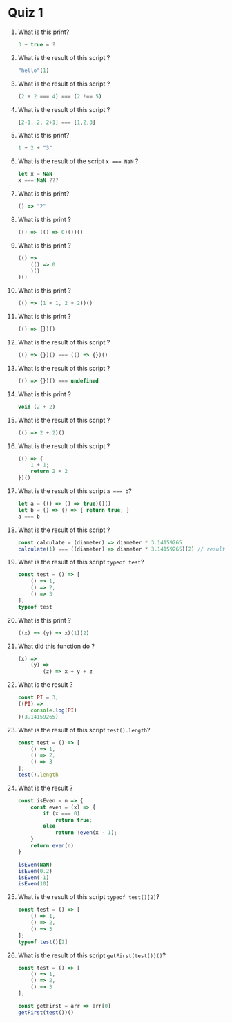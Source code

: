 # Quiz 1

1. What is this print?
    ```javascript
    3 + true = ?
    ```

2. What is the result of this script ?
    ```javascript
    "hello"(1)
    ```

3. What is the result of this script ?
    ```javascript
    (2 + 2 === 4) === (2 !== 5)
    ```

4. What is the result of this script ?
    ```javascript
    [2-1, 2, 2+1] === [1,2,3]  
    ```

5. What is this print?

    ```javascript
    1 + 2 + "3"
    ```

6. What is the result of the script `x === NaN` ?

    ```javascript
    let x = NaN
    x === NaN ???
    ```

7. What is this print?

    ```javascript
    () => "2"
    ```

8. What is this print ?

    ```javascript
    (() => (() => 0)())()
    ```

9. What is this print ?

    ```javascript
    (() =>
        (() => 0
        )()
    )()
    ```

10. What is this print ?

    ```javascript
    (() => (1 + 1, 2 + 2))()
    ```

11. What is this print ?

    ```javascript
    (() => {})()
    ```

12. What is the result of this script ?

    ```javascript
    (() => {})() === (() => {})()
    ```

13. What is the result of this script ?

    ```javascript
    (() => {})() === undefined
    ```

14. What is this print ?

    ```javascript
    void (2 + 2)
    ```

15. What is the result of this script ?

    ```javascript
    (() => 2 + 2)()
    ```

16. What is the result of this script ?

    ```javascript
    (() => {
        1 + 1;
        return 2 + 2
    })()
    ```

17. What is the result of this script `a === b`?

    ```javascript
    let a = (() => () => true)()()
    let b = () => () => { return true; }
    a === b
    ```

18. What is the result of this script ?

    ```javascript
    const calculate = (diameter) => diameter * 3.14159265
    calculate(1) === ((diameter) => diameter * 3.14159265)(2) // result ?
    ```

19. What is the result of this script `typeof test`?

    ```javascript
    const test = () => [
        () => 1,
        () => 2,
        () => 3
    ];
    typeof test
    ```

20. What is this print ?

    ```javascript
    ((x) => (y) => x)(1)(2)
    ```

21. What did this function do ?

    ```javascript
    (x) =>
        (y) =>
            (z) => x + y + z
    ```

22. What is the result ?

    ```javascript
    const PI = 3;
    ((PI) =>
        console.log(PI)
    )(3.14159265)
    ```

23. What is the result of this script `test().length`?

    ```javascript
    const test = () => [
        () => 1,
        () => 2,
        () => 3
    ];
    test().length
    ```

24. What is the result ?

    ```javascript
    const isEven = n => {
        const even = (x) => {
            if (x === 0)
                return true;
            else
                return !even(x - 1);
        }
        return even(n)
    }

    isEven(NaN)
    isEven(0.2)
    isEven(-1)
    isEven(10)
    ```

25. What is the result of this script `typeof test()[2]`?

    ```javascript
    const test = () => [
        () => 1,
        () => 2,
        () => 3
    ];
    typeof test()[2]
    ```

26. What is the result of this script `getFirst(test())()`?

    ```javascript
    const test = () => [
        () => 1,
        () => 2,
        () => 3
    ];

    const getFirst = arr => arr[0]
    getFirst(test())()
    ```